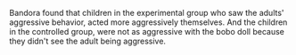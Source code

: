 Bandora found that children in the experimental group who saw the adults'
aggressive behavior, acted more aggressively themselves. And the children in
the controlled group, were not as aggressive with the bobo doll because they
didn't see the adult being aggressive.
